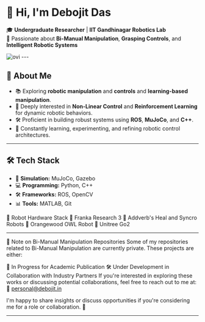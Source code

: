 # 👋 Hi, I'm **Debojit Das**  

🎓 **Undergraduate Researcher** | **IIT Gandhinagar Robotics Lab**  
🤖 Passionate about **Bi-Manual Manipulation**, **Grasping Controls**, and **Intelligent Robotic Systems**  

<img src="https://github-readme-stats.vercel.app/api/top-langs?username=Debojit-D&show_icons=true&locale=en&layout=compact&theme=chartreuse-dark" alt="ovi" />
---

## 🚀 **About Me**  
- 📚 Exploring **robotic manipulation** and **controls** and **learning-based manipulation**.
- 🧠 Deeply interested in **Non-Linear Control** and **Reinforcement Learning** for dynamic robotic behaviors.  
- 🛠️ Proficient in building robust systems using **ROS**, **MuJoCo**, and **C++**.  
- 🧩 Constantly learning, experimenting, and refining robotic control architectures.  

---

## 🛠️ **Tech Stack**  
- 🤖 **Simulation:** MuJoCo, Gazebo  
- 💻 **Programming:** Python, C++  
- 🛠️ **Frameworks:** ROS, OpenCV  
- 📊 **Tools:** MATLAB, Git  

🤖 Robot Hardware Stack
🦾 Franka Research 3
🤖 Addverb's Heal and Syncro Robots
🦿 Orangewood OWL Robot
🐾 Unitree Go2

---

📄 Note on Bi-Manual Manipulation Repositories
Some of my repositories related to Bi-Manual Manipulation are currently private. These projects are either:

📝 In Progress for Academic Publication
🛠️ Under Development in Collaboration with Industry Partners
If you're interested in exploring these works or discussing potential collaborations, feel free to reach out to me at:
📧 personal@debojit.in

I'm happy to share insights or discuss opportunities if you're considering me for a role or collaboration. 🚀 

---
